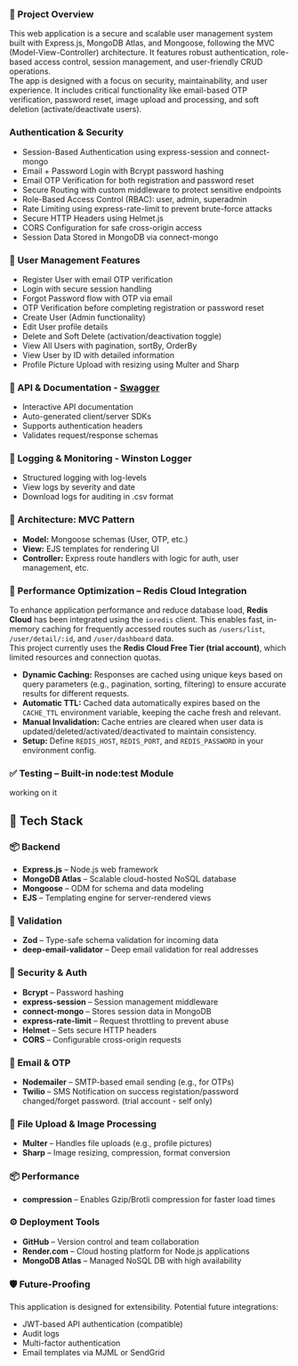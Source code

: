 <h3>🧾 Project Overview</h3>
<p>
This web application is a secure and scalable user management system built with Express.js, MongoDB Atlas, and Mongoose, following the MVC (Model-View-Controller) architecture. It features robust authentication, role-based access control, session management, and user-friendly CRUD operations.
<br />
The app is designed with a focus on security, maintainability, and user experience. It includes critical functionality like email-based OTP verification, password reset, image upload and processing, and soft deletion (activate/deactivate users).
</p>
 
<h3>Authentication & Security</h3>
<ul>
<li>Session-Based Authentication using express-session and connect-mongo</li>
<li>Email + Password Login with Bcrypt password hashing</li>
<li>Email OTP Verification for both registration and password reset</li>
<li>Secure Routing with custom middleware to protect sensitive endpoints</li>
<li>Role-Based Access Control (RBAC): user, admin, superadmin</li>
<li>Rate Limiting using express-rate-limit to prevent brute-force attacks</li>
<li>Secure HTTP Headers using Helmet.js</li>
<li>CORS Configuration for safe cross-origin access</li>
<li>Session Data Stored in MongoDB via connect-mongo</li>
</ul>

<h3>👤 User Management Features</h3>
<ul>
<li>Register User with email OTP verification</li>
<li>Login with secure session handling</li>
<li>Forgot Password flow with OTP via email</li>
<li>OTP Verification before completing registration or password reset</li>
<li>Create User (Admin functionality)</li>
<li>Edit User profile details</li>
<li>Delete and Soft Delete (activation/deactivation toggle)</li>
<li>View All Users with pagination, sortBy, OrderBy</li>
<li>View User by ID with detailed information</li>
<li>Profile Picture Upload with resizing using Multer and Sharp</li>
</ul>

<h3>📄 API & Documentation - <a href="https://session-auth-express-mongo.onrender.com/api-docs/" target="blank">Swagger</a></h3>
<ul>
<li>Interactive API documentation</li>
<li>Auto-generated client/server SDKs</li>
<li>Supports authentication headers</li>
<li>Validates request/response schemas</li>
</ul>


<h3>🔎 Logging & Monitoring - <strong>Winston Logger</strong></h3>
<ul>
<li>Structured logging with log-levels</li>
<li>View logs by severity and date</li>
<li>Download logs for auditing in .csv format</li>
</ul>
 
<h3>📘 Architecture: MVC Pattern</h3>
<ul>
<li><strong>Model:</strong> Mongoose schemas (User, OTP, etc.)</li>
<li><strong>View:</strong> EJS templates for rendering UI</li>
<li><strong>Controller:</strong> Express route handlers with logic for auth, user management, etc.</li>
</ul>


<h3>🧠 Performance Optimization – Redis Cloud Integration</h3>
<p> 
To enhance application performance and reduce database load, <strong>Redis Cloud</strong> has been integrated using the <code>ioredis</code> client. This enables fast, in-memory caching for frequently accessed routes such as <code>/users/list</code>, <code>/user/detail/:id</code>, and <code>/user/dashboard</code> data. 
<br /> 
This project currently uses the <strong>Redis Cloud Free Tier (trial account)</strong>, which limited resources and connection quotas. 
</p> 
<ul> 
<li>
<strong>Dynamic Caching:</strong> Responses are cached using unique keys based on query parameters (e.g., pagination, sorting, filtering) to ensure accurate results for different requests.
</li> 
<li>
<strong>Automatic TTL:</strong>  Cached data automatically expires based on the <code>CACHE_TTL</code> environment variable, keeping the cache fresh and relevant. 
</li> 
<li>
<strong>Manual Invalidation:</strong>  Cache entries are cleared when user data is updated/deleted/activated/deactivated to  maintain consistency.
</li> 
<li>
<strong>Setup:</strong> Define <code>REDIS_HOST</code>, <code>REDIS_PORT</code>, and <code>REDIS_PASSWORD</code> in your environment config.
</li> 
</ul> 
 
 
<h3>✅ Testing – Built-in node:test Module</h3>
<p>
working on it
</p>
<!--
<p> This project uses the built-in <code>node:test</code> module (available from Node.js v18+) to implement and run unit and integration tests without requiring external libraries like Mocha or Jest. This approach simplifies setup and reduces dependencies while maintaining test reliability. </p>
<ul> 
<li><strong>Minimal Setup:</strong> No third-party testing frameworks needed.</li> 
<li><strong>Structured Testing:</strong> Supports test suites, subtests, assertions, and timeouts.</li> 
<li><strong>Built-in Assertions:</strong> Uses <code>assert</code> module for validation.</li> 
<li><strong>Watch Mode (Optional):</strong> Run tests automatically on file changes with <code>--watch</code>.</li> 
</ul>
-->
 
<h2>🧰 Tech Stack</h2>
<h3>📦 Backend</h3>
<ul>
<li><strong>Express.js</strong> – Node.js web framework</li>
<li><strong>MongoDB Atlas</strong> – Scalable cloud-hosted NoSQL database</li>
<li><strong>Mongoose</strong> – ODM for schema and data modeling</li>
<li><strong>EJS</strong> – Templating engine for server-rendered views</li>
</ul>

<h3>📑 Validation</h3>
<ul>
<li><strong>Zod</strong> – Type-safe schema validation for incoming data</li>
<li><strong>deep-email-validator</strong> – Deep email validation for real addresses</li>
</ul>

<h3>🔐 Security & Auth</h3>
<ul>
<li><strong>Bcrypt</strong> – Password hashing</li>
<li><strong>express-session</strong> – Session management middleware</li>
<li><strong>connect-mongo</strong> – Stores session data in MongoDB</li>
<li><strong>express-rate-limit</strong> – Request throttling to prevent abuse</li>
<li><strong>Helmet</strong> – Sets secure HTTP headers</li>
<li><strong>CORS</strong> – Configurable cross-origin requests</li>
</ul>

<h3>📧 Email & OTP</h3>
<ul>
<li><strong>Nodemailer</strong> – SMTP-based email sending (e.g., for OTPs)
<li><strong>Twilio</strong> –  SMS Notification on success registation/password changed/forget password. (trial account - self only)</h3>
</ul>

<h3>📁 File Upload & Image Processing</h3>
<ul>
<li><strong>Multer</strong> – Handles file uploads (e.g., profile pictures)</li>
<li><strong>Sharp</strong> – Image resizing, compression, format conversion</li>
</ul>

<h3>📦 Performance</h3>
<ul>
<li><strong>compression</strong> – Enables Gzip/Brotli compression for faster load times</li>
</ul>


<h3>⚙️ Deployment Tools</h3>
<ul>
<li><strong>GitHub</strong> – Version control and team collaboration</li>
<li><strong>Render.com</strong> – Cloud hosting platform for Node.js applications</li>
<li><strong>MongoDB Atlas</strong> – Managed NoSQL DB with high availability</li>
</ul>



<h3>🛡️ Future-Proofing</h3>
<p>This application is designed for extensibility. Potential future integrations:</p>
<ul>
<li>JWT-based API authentication (compatible)</li>
<li>Audit logs</li>
<li>Multi-factor authentication</li>
<li>Email templates via MJML or SendGrid</li>
</ul>